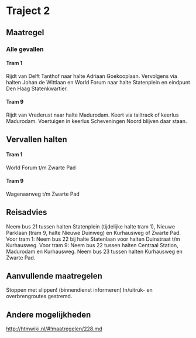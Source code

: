 # Traject 2 
## Maatregel
### Alle gevallen

#### Tram 1
Rijdt van Delft Tanthof naar halte Adriaan Goekooplaan. Vervolgens via halten Johan de Wittlaan en World Forum naar halte Statenplein en eindpunt Den Haag Statenkwartier.

#### Tram 9
Rijdt van Vrederust naar halte Madurodam. Keert via tailtrack of keerlus Madurodam.
Voertuigen in keerlus Scheveningen Noord blijven daar staan.

## Vervallen halten
#### Tram 1
World Forum t/m Zwarte Pad

#### Tram 9
Wagenaarweg t/m Zwarte Pad

## Reisadvies
Neem bus 21 tussen halten Statenplein (tijdelijke halte tram 1), Nieuwe Parklaan (tram 9, halte Nieuwe Duinweg) en Kurhausweg of Zwarte Pad.
Voor tram 1: Neem bus 22 bij halte Statenlaan voor halten Duinstraat t/m Kurhausweg.
Voor tram 9: Neem bus 22 tussen halten Centraal Station, Madurodam en Kurhausweg. 
Neem bus 23 tussen halten Kurhausweg en Zwarte Pad.

## Aanvullende maatregelen
Stoppen met  slippen! (binnendienst informeren)
In/uitruk- en overbrengroutes gestremd.

## Andere mogelijkheden
http://htmwiki.nl/#!maatregelen/228.md
